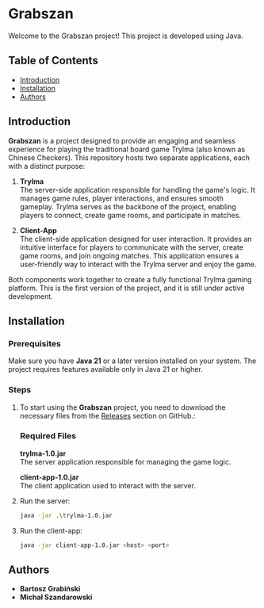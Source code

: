 # Grabszan

Welcome to the Grabszan project! This project is developed using Java.

## Table of Contents

- [Introduction](#introduction)
- [Installation](#installation)
- [Authors](#Authors)

## Introduction

**Grabszan** is a project designed to provide an engaging and seamless experience for playing the traditional board game Trylma (also known as Chinese Checkers). This repository hosts two separate applications, each with a distinct purpose:

1. **Trylma**  
   The server-side application responsible for handling the game's logic. It manages game rules, player interactions, and ensures smooth gameplay. Trylma serves as the backbone of the project, enabling players to connect, create game rooms, and participate in matches.

2. **Client-App**  
   The client-side application designed for user interaction. It provides an intuitive interface for players to communicate with the server, create game rooms, and join ongoing matches. This application ensures a user-friendly way to interact with the Trylma server and enjoy the game.

Both components work together to create a fully functional Trylma gaming platform. This is the first version of the project, and it is still under active development.  


## Installation

### Prerequisites
Make sure you have **Java 21** or a later version installed on your system. The project requires features available only in Java 21 or higher.

### Steps

1. To start using the **Grabszan** project, you need to download the necessary files from the [Releases](https://github.com/BartoszGrab/Grabszan.git) section on GitHub.:
    ### Required Files
    **trylma-1.0.jar**  
        The server application responsible for managing the game logic.
   
    **client-app-1.0.jar**  
        The client application used to interact with the server.

2. Run the server:
    ```sh
    java -jar .\trylma-1.0.jar
    ```

3. Run the client-app:
    ```sh
    java -jar client-app-1.0.jar <host> <port>
    ```

## Authors
- **Bartosz Grabiński**
- **Michał Szandarowski**